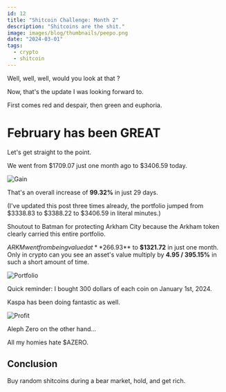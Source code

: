 ```yaml
---
id: 12
title: "Shitcoin Challenge: Month 2"
description: "Shitcoins are the shit."
image: images/blog/thumbnails/peepo.png
date: "2024-03-01"
tags:
  - crypto
  - shitcoin
---
```


Well, well, well, would you look at that ?

Now, that's the update I was looking forward to.

First comes red and despair, then green and euphoria.

# February has been GREAT

Let's get straight to the point.

We went from $1709.07 just one month ago to $3406.59 today.

![Gain](/images/blog/12-chart.jpg)

That's an overall increase of **99.32%** in just 29 days.

(I've updated this post three times already, the portfolio jumped from $3338.83 to $3388.22 to $3406.59 in literal minutes.)

Shoutout to Batman for protecting Arkham City because the Arkham token clearly carried this entire portfolio.

$ARKM went from being valued at **$266.93** to **$1321.72** in just one month.\
Only in crypto can you see an asset's value multiply by **4.95 / 395.15%** in such a short amount of time.

![Portfolio](/images/blog/12-portfolio.jpg)

Quick reminder: I bought 300 dollars of each coin on January 1st, 2024.

Kaspa has been doing fantastic as well.

![Profit](/images/blog/12-profit.jpg)

Aleph Zero on the other hand...

All my homies hate $AZERO.

## Conclusion

Buy random shitcoins during a bear market, hold, and get rich.
